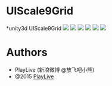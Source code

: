 # UIScale9Grid
*unity3d UIScale9Grid
![](https://github.com/playlive/UIScale9Grid/blob/master/readmeImgs/intro1.png)
![](https://github.com/playlive/UIScale9Grid/blob/master/readmeImgs/intro2.png)
![](https://github.com/playlive/UIScale9Grid/blob/master/readmeImgs/intro3.png)
![](https://github.com/playlive/UIScale9Grid/blob/master/readmeImgs/result1.png)
![](https://github.com/playlive/UIScale9Grid/blob/master/readmeImgs/result2.png)
![](https://github.com/playlive/UIScale9Grid/blob/master/readmeImgs/result3.png)


# Authors
* PlayLive (新浪微博 @放飞吧小熊)
* @2015 [PlayLive](http://playlive.github.io/)

